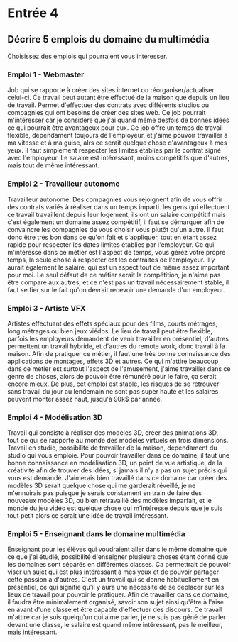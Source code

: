 # Entrée 4
## Décrire 5 emplois du domaine du multimédia
Choisissez des emplois qui pourraient vous intéresser. 

### Emploi 1 - Webmaster
Job qui se rapporte à créer des sites internet ou réorganiser/actualiser celui-ci. Ce travail peut autant être effectué de la maison que depuis un lieu de travail. Permet d'effectuer des contrats avec différents studios ou compagnies qui ont besoins de créer des sites web. Ce job pourrait m'intéresser car je considère que j'ai quand même desfois de bonnes idées ce qui pourrait être avantageux pour eux. Ce job offre un temps de travail flexible, dépendament toujours de l'employeur, et j'aime pouvoir travailler à ma vitesse et à ma guise, alrs ce serait quelque chose d'avantageux à mes yeux. Il faut simplement respecter les limites établies par le contrat signé avec l'employeur. Le salaire est intéressant, moins compétitifs que d'autres, mais tout de même intéressant. 

### Emploi 2 - Travailleur autonome
Travailleur autonome. Des compagnies vous rejoignent afin de vous offrir des contrats variés à réaliser dans un temps imparti. les gens qui effectuent ce travail travaillent depuis leur logement,
ils ont un salaire compétitif mais c'est également un domaine assez compétitif, il faut se démarquer afin de convaincre les compagnies de vous choisir vous plutôt qu'un autre. Il faut donc être très bon dans ce qu'on fait et s'appliquer, tout en étant assez rapide pour respecter les dates limites établies par l'employeur. Ce qui m'intéresse dans ce métier est l'aspect de temps, vous gérez votre propre temps, la seule chose à respecter est les contraites de l'employeur. Il y aurait également le salaire, qui est un aspect tout de même assez important pour moi. Le seul défaut de ce métier serait la compétition, je n'aime pas être comparé aux autres, et ce n'est pas un travail nécessairement stable, il faut se fier sur le fait qu'on devrait recevoir une demande d'un employeur.

### Emploi 3 - Artiste VFX
Artistes effectuant des effets spéciaux pour des films, courts métrages, long métrages ou bien jeux viédos. Le lieu de travail peut être flexible, parfois les employeurs demandent de venir travailler en présentiel, d'autres permettent un travail hybride, et d'autres du remote work, donc travail à la maison. Afin de pratiquer ce métier, il faut une très bonne connaissance des applications de montages, effets 3D
et autres. Ce qui m'attire beaucoup dans ce métier est surtout l'aspect de l'amusement, j'aime travailler dans ce genre de choses, alors de pouvoir être rémunéré pour le faire, ça serait encore mieux. De plus, cet emploi est stable, les risques de se retrouver sans travail du jour au lendemain ne sont pas super haute et les salaires peuvent monter assez haut, jusqu'à 90k$ par année.

### Emploi 4 - Modélisation 3D
Travail qui consiste à réaliser des modèles 3D, créer des animations 3D, tout ce qui se rapporte au monde des modèles virtuels en trois dimensions. Travail en studio, possibilité de travailler de la maison, dépendament du studio qui vous emploie. Pour pouvoir travailler dans ce domaine, il faut une bonne connaissance en modélisation 3D, un point de vue artistique, de la créativité afin de trouver des idées, si jamais il n'y a pas un sujet précis qui vous est demandé. J'aimerais bien travaillé dans ce domaine car créer des modèles 3D serait quelque chose qui me garderait réveillé, je ne m'ennuirais pas puisque je serais constament en train de faire des nouveaux modèles 3D, ou bien retravaillé des modèles imparfait, et le monde du jeu vidéo est quelque chose qui m'intéresse depuis que je suis tout petit alors ce serait une idée de travail intéressant.

### Emploi 5 - Enseignant dans le domaine multimédia
Enseignant pour les élèves qui voudraient aller dans le même domaine que ce que j'ai étudié, possibilité d'enseigner plusieurs choses étant donné que les domaines sont séparés en différentes classes. Ça permettrait de pouvoir viser un sujet qui est plus intéressant à mes yeux et de pouvoir partager cette passion à d'autres. C'est un travail qui se donne habituellement en présentiel, ce qui signifie qu'il y aura une nécessité de se déplacer sur les lieux de travail pour pouvoir le pratiquer. Afin de travailler dans ce domaine, il faudra être minimalement organisé, savoir son sujet ainsi qu'être à l'aise en avant d'une classe et être capable d'effectuer des discours. Ce travail m'attire car je suis quelqu'un qui aime parler, je ne suis pas gêné de parler devant une classe, le salaire est quand même intéressant, pas le meilleur, mais intéressant.

